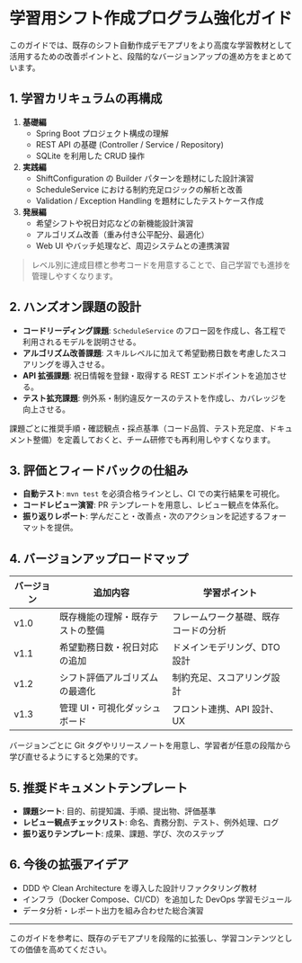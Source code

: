 # 学習用シフト作成プログラム強化ガイド

このガイドでは、既存のシフト自動作成デモアプリをより高度な学習教材として活用するための改善ポイントと、段階的なバージョンアップの進め方をまとめています。

## 1. 学習カリキュラムの再構成

1. **基礎編**
   - Spring Boot プロジェクト構成の理解
   - REST API の基礎 (Controller / Service / Repository)
   - SQLite を利用した CRUD 操作
2. **実践編**
   - ShiftConfiguration の Builder パターンを題材にした設計演習
   - ScheduleService における制約充足ロジックの解析と改善
   - Validation / Exception Handling を題材にしたテストケース作成
3. **発展編**
   - 希望シフトや祝日対応などの新機能設計演習
   - アルゴリズム改善（重み付き公平配分、最適化）
   - Web UI やバッチ処理など、周辺システムとの連携演習

> レベル別に達成目標と参考コードを用意することで、自己学習でも進捗を管理しやすくなります。

## 2. ハンズオン課題の設計

- **コードリーディング課題**: `ScheduleService` のフロー図を作成し、各工程で利用されるモデルを説明させる。
- **アルゴリズム改善課題**: スキルレベルに加えて希望勤務日数を考慮したスコアリングを導入させる。
- **API 拡張課題**: 祝日情報を登録・取得する REST エンドポイントを追加させる。
- **テスト拡充課題**: 例外系・制約違反ケースのテストを作成し、カバレッジを向上させる。

課題ごとに推奨手順・確認観点・採点基準（コード品質、テスト充足度、ドキュメント整備）を定義しておくと、チーム研修でも再利用しやすくなります。

## 3. 評価とフィードバックの仕組み

- **自動テスト**: `mvn test` を必須合格ラインとし、CI での実行結果を可視化。
- **コードレビュー演習**: PR テンプレートを用意し、レビュー観点を体系化。
- **振り返りレポート**: 学んだこと・改善点・次のアクションを記述するフォーマットを提供。

## 4. バージョンアップロードマップ

| バージョン | 追加内容 | 学習ポイント |
|------------|----------|---------------|
| v1.0       | 既存機能の理解・既存テストの整備 | フレームワーク基礎、既存コードの分析 |
| v1.1       | 希望勤務日数・祝日対応の追加 | ドメインモデリング、DTO 設計 |
| v1.2       | シフト評価アルゴリズムの最適化 | 制約充足、スコアリング設計 |
| v1.3       | 管理 UI・可視化ダッシュボード | フロント連携、API 設計、UX |

バージョンごとに Git タグやリリースノートを用意し、学習者が任意の段階から学び直せるようにすると効果的です。

## 5. 推奨ドキュメントテンプレート

- **課題シート**: 目的、前提知識、手順、提出物、評価基準
- **レビュー観点チェックリスト**: 命名、責務分割、テスト、例外処理、ログ
- **振り返りテンプレート**: 成果、課題、学び、次のステップ

## 6. 今後の拡張アイデア

- DDD や Clean Architecture を導入した設計リファクタリング教材
- インフラ（Docker Compose、CI/CD）を追加した DevOps 学習モジュール
- データ分析・レポート出力を組み合わせた総合演習

---

このガイドを参考に、既存のデモアプリを段階的に拡張し、学習コンテンツとしての価値を高めてください。


